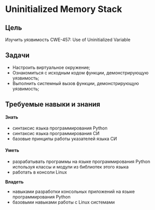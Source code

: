 # Uninitialized Memory Stack

## Цель 

Изучить уязвимость CWE-457: Use of Uninitialized Variable

## Задачи

* Настроить виртуальное окружение;
* Ознакомиться с исходным кодом функции, демонстрирующую уязвимость;
* Выполнить системный вызов функции, демонстрирующую уязвимость;

## Требуемые навыки и знания

#### **Знать**

* синтаксис языка программирования Python 
* синтаксис языка программирования СИ
* базовые принципы работы указателей языка СИ

#### Уметь

* разрабатывать программы на языке программирования Python используя классы и модули из библиотек этого языка
* работать в консоли Linux

**Владеть**

* навыками разработки консольных приложений на языке программирования Python
* базовыми навыками работы с Linux системами

